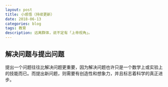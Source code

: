 ```yaml
---
layout: post
title: 小感悟（持续更新）
date: 2018-06-13
categories: blog
tags: 教育
description: 远离群体，说不定有「上帝视角」。
---
```


## 解决问题与提出问题
  提出一个问题往往比解决问题更重要，因为解决问题也许只是一个数学上或实验上的技能而已。而提出新问题，则需要有创造性和想象力，并且标志着科学的真正进步。

